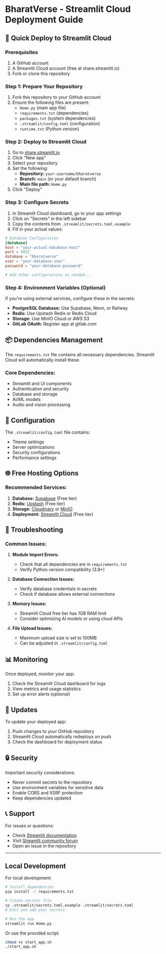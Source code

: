 # BharatVerse - Streamlit Cloud Deployment Guide

## 🚀 Quick Deploy to Streamlit Cloud

### Prerequisites
1. A GitHub account
2. A Streamlit Cloud account (free at share.streamlit.io)
3. Fork or clone this repository

### Step 1: Prepare Your Repository
1. Fork this repository to your GitHub account
2. Ensure the following files are present:
   - `Home.py` (main app file)
   - `requirements.txt` (dependencies)
   - `packages.txt` (system dependencies)
   - `.streamlit/config.toml` (configuration)
   - `runtime.txt` (Python version)

### Step 2: Deploy to Streamlit Cloud

1. Go to [share.streamlit.io](https://share.streamlit.io)
2. Click "New app"
3. Select your repository
4. Set the following:
   - **Repository:** `your-username/bharatverse`
   - **Branch:** `main` (or your default branch)
   - **Main file path:** `Home.py`
5. Click "Deploy"

### Step 3: Configure Secrets

1. In Streamlit Cloud dashboard, go to your app settings
2. Click on "Secrets" in the left sidebar
3. Copy the contents from `.streamlit/secrets.toml.example`
4. Fill in your actual values:

```toml
# Database Configuration
[database]
host = "your-actual-database-host"
port = 5432
database = "bharatverse"
user = "your-database-user"
password = "your-database-password"

# Add other configurations as needed...
```

### Step 4: Environment Variables (Optional)

If you're using external services, configure these in the secrets:

- **PostgreSQL Database:** Use Supabase, Neon, or Railway
- **Redis:** Use Upstash Redis or Redis Cloud
- **Storage:** Use MinIO Cloud or AWS S3
- **GitLab OAuth:** Register app at gitlab.com

## 📦 Dependencies Management

The `requirements.txt` file contains all necessary dependencies. Streamlit Cloud will automatically install these.

### Core Dependencies:
- Streamlit and UI components
- Authentication and security
- Database and storage
- AI/ML models
- Audio and vision processing

## 🔧 Configuration

The `.streamlit/config.toml` file contains:
- Theme settings
- Server optimizations
- Security configurations
- Performance settings

## 🌐 Free Hosting Options

### Recommended Services:
1. **Database:** [Supabase](https://supabase.com) (Free tier)
2. **Redis:** [Upstash](https://upstash.com) (Free tier)
3. **Storage:** [Cloudinary](https://cloudinary.com) or [MinIO](https://min.io)
4. **Deployment:** [Streamlit Cloud](https://streamlit.io/cloud) (Free tier)

## 🐛 Troubleshooting

### Common Issues:

1. **Module Import Errors:**
   - Check that all dependencies are in `requirements.txt`
   - Verify Python version compatibility (3.8+)

2. **Database Connection Issues:**
   - Verify database credentials in secrets
   - Check if database allows external connections

3. **Memory Issues:**
   - Streamlit Cloud free tier has 1GB RAM limit
   - Consider optimizing AI models or using cloud APIs

4. **File Upload Issues:**
   - Maximum upload size is set to 100MB
   - Can be adjusted in `.streamlit/config.toml`

## 📊 Monitoring

Once deployed, monitor your app:
1. Check the Streamlit Cloud dashboard for logs
2. View metrics and usage statistics
3. Set up error alerts (optional)

## 🔄 Updates

To update your deployed app:
1. Push changes to your GitHub repository
2. Streamlit Cloud automatically redeploys on push
3. Check the dashboard for deployment status

## 🔒 Security

Important security considerations:
- Never commit secrets to the repository
- Use environment variables for sensitive data
- Enable CORS and XSRF protection
- Keep dependencies updated

## 📞 Support

For issues or questions:
- Check [Streamlit documentation](https://docs.streamlit.io)
- Visit [Streamlit community forum](https://discuss.streamlit.io)
- Open an issue in the repository

---

## Local Development

For local development:
```bash
# Install dependencies
pip install -r requirements.txt

# Create secrets file
cp .streamlit/secrets.toml.example .streamlit/secrets.toml
# Edit and add your secrets

# Run the app
streamlit run Home.py
```

Or use the provided script:
```bash
chmod +x start_app.sh
./start_app.sh
```
